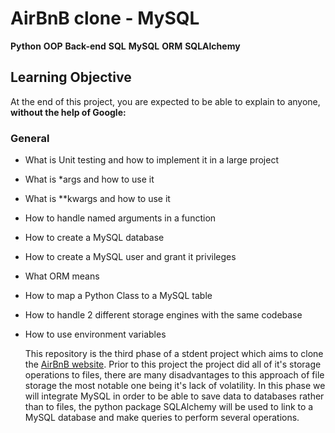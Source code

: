 # AirBnB clone - MySQL
**Python** **OOP** **Back-end** **SQL** **MySQL** **ORM** **SQLAlchemy**

## Learning Objective
At the end of this project, you are expected to be able to explain to anyone, **without the help of Google:**

### General
- What is Unit testing and how to implement it in a large project
- What is \*args and how to use it
- What is \*\*kwargs and how to use it
- How to handle named arguments in a function
- How to create a MySQL database
- How to create a MySQL user and grant it privileges
- What ORM means
- How to map a Python Class to a MySQL table
- How to handle 2 different storage engines with the same codebase
- How to use environment variables

	This repository is the third phase of a stdent project which aims to clone the
[AirBnB website]([airbnb.com). Prior to this project the project did all of it's storage operations to files, there are many disadvantages to this approach of
file storage the most notable one being it's lack of volatility.
	In this phase we will integrate MySQL in order to be able to save data to databases rather than to files, the python package SQLAlchemy will be used to
link to a MySQL database and make queries to perform several operations.

